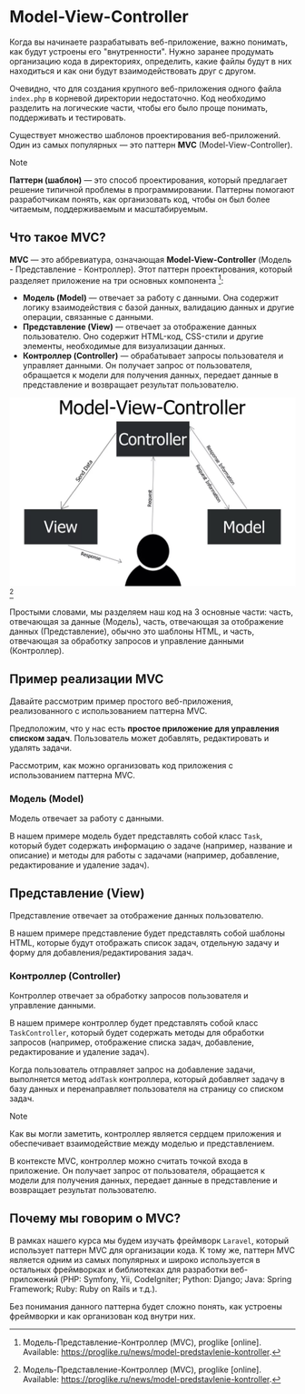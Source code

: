 # Model-View-Controller

Когда вы начинаете разрабатывать веб-приложение, важно понимать, как будут устроены его "внутренности". Нужно заранее продумать организацию кода в директориях, определить, какие файлы будут в них находиться и как они будут взаимодействовать друг с другом.

Очевидно, что для создания крупного веб-приложения одного файла `index.php` в корневой директории недостаточно. Код необходимо разделить на логические части, чтобы его было проще понимать, поддерживать и тестировать.

Существует множество шаблонов проектирования веб-приложений. Один из самых популярных — это паттерн **MVC** (Model-View-Controller).

> [!NOTE]
> **Паттерн (шаблон)** — это способ проектирования, который предлагает решение типичной проблемы в программировании. Паттерны помогают разработчикам понять, как организовать код, чтобы он был более читаемым, поддерживаемым и масштабируемым.

## Что такое MVC?

**MVC** — это аббревиатура, означающая **Model-View-Controller** (Модель - Представление - Контроллер). Этот паттерн проектирования, который разделяет приложение на три основных компонента [^1]:
- **Модель (Model)** — отвечает за работу с данными. Она содержит логику взаимодействия с базой данных, валидацию данных и другие операции, связанные с данными.
- **Представление (View)** — отвечает за отображение данных пользователю. Оно содержит HTML-код, CSS-стили и другие элементы, необходимые для визуализации данных.
- **Контроллер (Controller)** — обрабатывает запросы пользователя и управляет данными. Он получает запрос от пользователя, обращается к модели для получения данных, передает данные в представление и возвращает результат пользователю.

![MVC](../.images/mvc_pattern.png) [^1]

Простыми словами, мы разделяем наш код на 3 основные части: часть, отвечающая за данные (Модель), часть, отвечающая за отображение данных (Представление), обычно это шаблоны HTML, и часть, отвечающая за обработку запросов и управление данными (Контроллер).

## Пример реализации MVC

Давайте рассмотрим пример простого веб-приложения, реализованного с использованием паттерна MVC. 

Предположим, что у нас есть **простое приложение для управления списком задач**. Пользователь может добавлять, редактировать и удалять задачи.

Рассмотрим, как можно организовать код приложения с использованием паттерна MVC.

### Модель (Model)

Модель отвечает за работу с данными. 

В нашем примере модель будет представлять собой класс `Task`, который будет содержать информацию о задаче (например, название и описание) и методы для работы с задачами (например, добавление, редактирование и удаление задач).

## Представление (View)

Представление отвечает за отображение данных пользователю.

В нашем примере представление будет представлять собой шаблоны HTML, которые будут отображать список задач, отдельную задачу и форму для добавления/редактирования задач.

### Контроллер (Controller)

Контроллер отвечает за обработку запросов пользователя и управление данными.

В нашем примере контроллер будет представлять собой класс `TaskController`, который будет содержать методы для обработки запросов (например, отображение списка задач, добавление, редактирование и удаление задач).

Когда пользователь отправляет запрос на добавление задачи, выполняется метод `addTask` контроллера, который добавляет задачу в базу данных и перенаправляет пользователя на страницу со списком задач.

> [!NOTE]
> Как вы могли заметить, контроллер является сердцем приложения и обеспечивает взаимодействие между моделью и представлением.

В контексте MVC, контроллер можно считать точкой входа в приложение. Он получает запрос от пользователя, обращается к модели для получения данных, передает данные в представление и возвращает результат пользователю.

## Почему мы говорим о MVC?

В рамках нашего курса мы будем изучать фреймворк `Laravel`, который использует паттерн MVC для организации кода.  К тому же, паттерн MVC является одним из самых популярных и широко используется в остальных фреймворках и библиотеках для разработки веб-приложений (PHP: Symfony, Yii, CodeIgniter; Python: Django; Java: Spring Framework; Ruby: Ruby on Rails и т.д.).

Без понимания данного паттерна будет сложно понять, как устроены фреймворки и как организован код внутри них.


[^1]: Модель-Представление-Контроллер (MVC), proglike [online]. Available: https://proglike.ru/news/model-predstavlenie-kontroller.